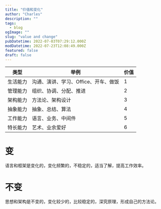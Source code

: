 ```yaml
---
title: "价值和变化"
author: "Charles"
description: ""
tags:
  - blog
ogImage: ""
slug: "value and change"
pubDatetime: 2022-07-03T07:29:12.000Z
modDatetime: 2022-07-23T12:08:49.000Z
featured: false
draft: false
---
```


| 类型     | 举例                                 | 价值 |
| -------- | ------------------------------------ | ---- |
| 生活能力 | 沟通、演讲、学习、Office、开车、做饭 | 1    |
| 管理能力 | 组织、协调、分配、推进               | 2    |
| 架构能力 | 方法论、架构设计                     | 3    |
| 抽象能力 | 抽象、总结、算法                     | 4    |
| 工作能力 | 语言、业务、中间件                   | 5    |
| 特长能力 | 艺术、业余爱好                       | 6    |

# 变

语言和框架是变化的，变化频繁的，不稳定的，适当了解，提高工作效率。

# 不变

思想和架构是不变的，变化较少的，比较稳定的，深究原理，形成自己的方法论。
